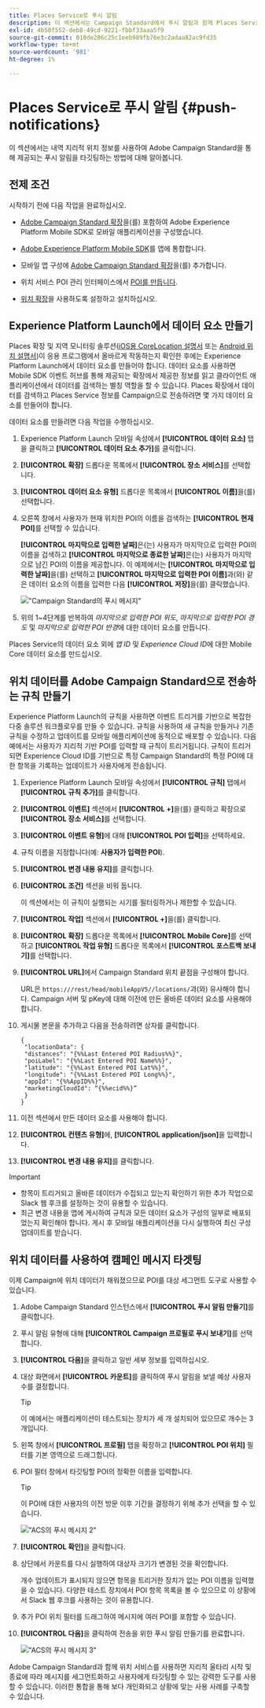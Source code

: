 ```yaml
---
title: Places Service로 푸시 알림
description: 이 섹션에서는 Campaign Standard에서 푸시 알림과 함께 Places Service를 사용하는 방법에 대해 설명합니다.
exl-id: 4b50f552-deb8-49cd-9221-fbbf33aaa5f9
source-git-commit: 010de286c25c1eeb989fb76e3c2adaa82ac9fd35
workflow-type: tm+mt
source-wordcount: '981'
ht-degree: 1%

---
```


# Places Service로 푸시 알림 {#push-notifications}

이 섹션에서는 내역 지리적 위치 정보를 사용하여 Adobe Campaign Standard을 통해 제공되는 푸시 알림을 타깃팅하는 방법에 대해 알아봅니다.

## 전제 조건

시작하기 전에 다음 작업을 완료하십시오.

* [Adobe Campaign Standard 확장](https://aep-sdks.gitbook.io/docs/using-mobile-extensions/adobe-campaign-standard)을(를) 포함하여 Adobe Experience Platform Mobile SDK로 모바일 애플리케이션을 구성했습니다.

* [Adobe Experience Platform Mobile SDK](https://aep-sdks.gitbook.io/docs/getting-started/get-the-sdk)를 앱에 통합합니다.
* 모바일 앱 구성에 [Adobe Campaign Standard 확장](https://aep-sdks.gitbook.io/docs/using-mobile-extensions/adobe-campaign-standard)을(를) 추가합니다.

* 위치 서비스 POI 관리 인터페이스에서 [POI를 만듭니다](/help/poi-mgmt-ui/create-a-poi-ui.md).

* [위치 확장](/help/places-ext-aep-sdks/places-extension/places-extension.md)을 사용하도록 설정하고 설치하십시오.


## Experience Platform Launch에서 데이터 요소 만들기

Places 확장 및 지역 모니터링 솔루션([iOS용 CoreLocation 설명서](https://developer.apple.com/documentation/corelocation/monitoring_the_user_s_proximity_to_geographic_regions) 또는 [Android 위치 설명서](https://developer.android.com/training/location/geofencing))이 응용 프로그램에서 올바르게 작동하는지 확인한 후에는 Experience Platform Launch에서 데이터 요소를 만들어야 합니다. 데이터 요소를 사용하면 Mobile SDK 이벤트 허브를 통해 제공되는 확장에서 제공한 정보를 읽고 클라이언트 애플리케이션에서 데이터를 검색하는 별칭 역할을 할 수 있습니다. Places 확장에서 데이터를 검색하고 Places Service 정보를 Campaign으로 전송하려면 몇 가지 데이터 요소를 만들어야 합니다.

데이터 요소를 만들려면 다음 작업을 수행하십시오.

1. Experience Platform Launch 모바일 속성에서 **[!UICONTROL 데이터 요소]** 탭을 클릭하고 **[!UICONTROL 데이터 요소 추가]**&#x200B;를 클릭합니다.
1. **[!UICONTROL 확장]** 드롭다운 목록에서 **[!UICONTROL 장소 서비스]**&#x200B;를 선택합니다.
1. **[!UICONTROL 데이터 요소 유형]** 드롭다운 목록에서 **[!UICONTROL 이름]**&#x200B;을(를) 선택합니다.
1. 오른쪽 창에서 사용자가 현재 위치한 POI의 이름을 검색하는 **[!UICONTROL 현재 POI]**&#x200B;를 선택할 수 있습니다.

   **[!UICONTROL 마지막으로 입력한 날짜]**&#x200B;은(는) 사용자가 마지막으로 입력한 POI의 이름을 검색하고 **[!UICONTROL 마지막으로 종료한 날짜]**&#x200B;은(는) 사용자가 마지막으로 남긴 POI의 이름을 제공합니다. 이 예제에서는 **[!UICONTROL 마지막으로 입력한 날짜]**&#x200B;을(를) 선택하고 **[!UICONTROL 마지막으로 입력한 POI 이름]**&#x200B;과(와) 같은 데이터 요소의 이름을 입력한 다음 **[!UICONTROL 저장]**&#x200B;을(를) 클릭했습니다.

   ![&quot;Campaign Standard의 푸시 메시지&quot;](/help/assets/ACS_Push1.png)

1. 위의 1~4단계를 반복하여 *마지막으로 입력한 POI 위도*, *마지막으로 입력한 POI 경도* 및 *마지막으로 입력한 POI 반경*&#x200B;에 대한 데이터 요소를 만듭니다.

Places Service의 데이터 요소 외에 *앱 ID* 및 *Experience Cloud ID*&#x200B;에 대한 Mobile Core 데이터 요소를 만드십시오.

## 위치 데이터를 Adobe Campaign Standard으로 전송하는 규칙 만들기

Experience Platform Launch의 규칙을 사용하면 이벤트 트리거를 기반으로 복잡한 다중 솔루션 워크플로우를 만들 수 있습니다. 규칙을 사용하여 새 규칙을 만들거나 기존 규칙을 수정하고 업데이트를 모바일 애플리케이션에 동적으로 배포할 수 있습니다. 다음 예에서는 사용자가 지리적 기반 POI를 입력할 때 규칙이 트리거됩니다. 규칙이 트리거되면 Experience Cloud ID를 기반으로 특정 Campaign Standard의 특정 POI에 대한 항목을 기록하는 업데이트가 사용자에게 전송됩니다.

1. Experience Platform Launch 모바일 속성에서 **[!UICONTROL 규칙]** 탭에서 **[!UICONTROL 규칙 추가]**&#x200B;를 클릭합니다.
1. **[!UICONTROL 이벤트]** 섹션에서 **[!UICONTROL +]**&#x200B;을(를) 클릭하고 확장으로 **[!UICONTROL 장소 서비스]**&#x200B;를 선택합니다.
1. **[!UICONTROL 이벤트 유형]**&#x200B;에 대해 **[!UICONTROL POI 입력]**&#x200B;을 선택하세요.
1. 규칙 이름을 지정합니다(예: **사용자가 입력한 POI**).
1. **[!UICONTROL 변경 내용 유지]**&#x200B;를 클릭합니다.
1. **[!UICONTROL 조건]** 섹션을 비워 둡니다.

   이 섹션에서는 이 규칙이 실행되는 시기를 필터링하거나 제한할 수 있습니다.

1. **[!UICONTROL 작업]** 섹션에서 **[!UICONTROL +]**&#x200B;을(를) 클릭합니다.
1. **[!UICONTROL 확장]** 드롭다운 목록에서 **[!UICONTROL Mobile Core]**&#x200B;를 선택하고 **[!UICONTROL 작업 유형]** 드롭다운 목록에서 **[!UICONTROL 포스트백 보내기]**&#x200B;를 선택합니다.
1. **[!UICONTROL URL]**&#x200B;에서 Campaign Standard 위치 끝점을 구성해야 합니다.

   URL은 `https:///rest/head/mobileAppV5//locations/`과(와) 유사해야 합니다.
Campaign 서버 및 pKey에 대해 이전에 만든 올바른 데이터 요소를 사용해야 합니다.

1. 게시물 본문을 추가하고 다음을 전송하려면 상자를 클릭합니다.

   ```
   {
    "locationData": {
    "distances": "{%%Last Entered POI Radius%%}",
    "poiLabel": "{%%Last Entered POI Name%%}",
    "latitude": "{%%Last Entered POI Lat%%}",
    "longitude": "{%%Last Entered POI Long%%}",
    "appId": "{%%AppID%%}",
    "marketingCloudId": “{%%ecid%%}”
    }
   }
   ```

1. 이전 섹션에서 만든 데이터 요소를 사용해야 합니다.
1. **[!UICONTROL 컨텐츠 유형]**&#x200B;에, **[!UICONTROL application/json]**&#x200B;을 입력합니다.
1. **[!UICONTROL 변경 내용 유지]**&#x200B;를 클릭합니다.

>[!IMPORTANT]
>
>* 항목이 트리거되고 올바른 데이터가 수집되고 있는지 확인하기 위한 추가 작업으로 Slack 웹 후크를 설정하는 것이 유용할 수 있습니다.
>* 최근 변경 내용을 앱에 게시하여 규칙과 모든 데이터 요소가 구성의 일부로 배포되었는지 확인해야 합니다. 게시 후 모바일 애플리케이션을 다시 실행하여 최신 구성 업데이트를 받습니다.

## 위치 데이터를 사용하여 캠페인 메시지 타겟팅

이제 Campaign에 위치 데이터가 채워졌으므로 POI를 대상 세그먼트 도구로 사용할 수 있습니다.

1. Adobe Campaign Standard 인스턴스에서 **[!UICONTROL 푸시 알림 만들기]**&#x200B;를 클릭합니다.
1. 푸시 알림 유형에 대해 **[!UICONTROL Campaign 프로필로 푸시 보내기]**&#x200B;를 선택합니다.
1. **[!UICONTROL 다음]**&#x200B;을 클릭하고 일반 세부 정보를 입력하십시오.
1. 대상 화면에서 **[!UICONTROL 카운트]**&#x200B;를 클릭하여 푸시 알림을 보낼 예상 사용자 수를 결정합니다.

   >[!TIP]
   >
   >이 예에서는 애플리케이션이 테스트되는 장치가 세 개 설치되어 있으므로 개수는 3개입니다.

1. 왼쪽 창에서 **[!UICONTROL 프로필]** 탭을 확장하고 **[!UICONTROL POI 위치]** 필터를 기본 영역으로 드래그합니다.
1. POI 필터 창에서 타깃팅할 POI의 정확한 이름을 입력합니다.

   >[!TIP]
   >
   >이 POI에 대한 사용자의 이전 방문 이후 기간을 결정하기 위해 추가 선택을 할 수 있습니다.

   ![&quot;ACS의 푸시 메시지 2&quot;](/help/assets/ACS_push2.png)

1. **[!UICONTROL 확인]**&#x200B;을 클릭합니다.
1. 상단에서 카운트를 다시 실행하여 대상자 크기가 변경된 것을 확인합니다.

   개수 업데이트가 표시되지 않으면 항목을 트리거한 장치가 없는 POI 이름을 입력했을 수 있습니다. 다양한 테스트 장치에서 POI 항목 목록을 볼 수 있으므로 이 상황에서 Slack 웹 후크를 사용하는 것이 유용합니다.

1. 추가 POI 위치 필터를 드래그하여 메시지에 여러 POI를 포함할 수 있습니다.
1. **[!UICONTROL 다음]**&#x200B;을 클릭하여 전송을 위한 푸시 알림 만들기를 완료합니다.

   ![&quot;ACS의 푸시 메시지 3&quot;](/help/assets/ACS_push3.png)

Adobe Campaign Standard과 함께 위치 서비스를 사용하면 지리적 울타리 시작 및 종료에 따라 메시지를 세그먼트화하고 사용자에게 타깃팅할 수 있는 강력한 도구를 사용할 수 있습니다. 이러한 통합을 통해 보다 개인화되고 상황에 맞는 사용 사례를 구축할 수 있습니다.
